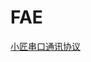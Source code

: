 # FAE

[小匠串口通讯协议](https://github.com/xiaojiangIoT/FAE/blob/master/%E5%B0%8F%E5%8C%A0%E4%B8%B2%E5%8F%A3%E9%80%9A%E8%AE%AF%E5%8D%8F%E8%AE%AE_v2.2.1.md)
